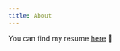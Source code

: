 ```yaml
---
title: About
---
```


You can find my resume [here](https://drive.google.com/file/d/1eUo_POG_AB0_ik-JMLUKr-fcokydDLci/view?usp=sharing) 🥳️